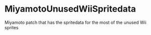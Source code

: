 # MiyamotoUnusedWiiSpritedata
Miyamoto patch that has the spritedata for the most of the unused Wii sprites
